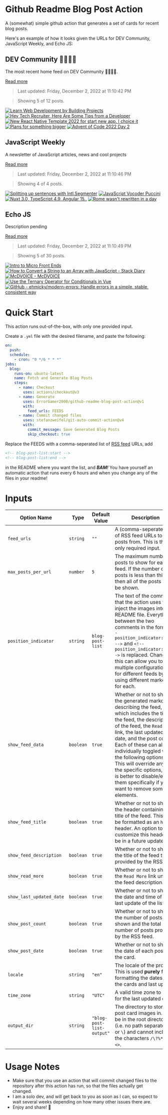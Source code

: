 # Github Readme Blog Post Action

A (somewhat) simple github action that generates a set of cards for recent blog posts.

Here's an example of how it looks given the URLs for DEV Community, JavaScript Weekly, and Echo JS:

<!-- post-list:start -->
## DEV Community 👩‍💻👨‍💻

The most recent home feed on DEV Community 👩‍💻👨‍💻.

[Read more](https://dev.to)
> Last updated: Friday, December 2, 2022 at 11:10:42 PM

> Showing 5 of 12 posts.

[![Learn Web Development by Building Projects](https://raw.githubusercontent.com/ErrorGamer2000/github-readme-blog-post-action/main/generated_files/DEV_Community_👩‍💻👨‍💻/Learn_Web_Development_by_Building_Projects.svg)](https://dev.to/codewithvoid/learn-web-development-by-building-projects-1kc1)
[![Hey Tech Recruiter, Here Are Some Tips from a Developer](https://raw.githubusercontent.com/ErrorGamer2000/github-readme-blog-post-action/main/generated_files/DEV_Community_👩‍💻👨‍💻/Hey_Tech_Recruiter__Here_Are_Some_Tips_from_a_Developer.svg)](https://dev.to/eevajonnapanula/hey-tech-recruiter-here-are-some-tips-from-a-developer-4hl8)
[![New React Native Template 2022 for start new app. I choice it](https://raw.githubusercontent.com/ErrorGamer2000/github-readme-blog-post-action/main/generated_files/DEV_Community_👩‍💻👨‍💻/New_React_Native_Template_2022_for_start_new_app._I_choice_it.svg)](https://dev.to/bonnguyenitc/help-me-improve-codebase-for-react-native-boilerplate-33nm)
[![Plans for something bigger](https://raw.githubusercontent.com/ErrorGamer2000/github-readme-blog-post-action/main/generated_files/DEV_Community_👩‍💻👨‍💻/Plans_for_something_bigger.svg)](https://dev.to/devils2ndself/plans-for-something-bigger-1d16)
[![Advent of Code 2022 Day 2](https://raw.githubusercontent.com/ErrorGamer2000/github-readme-blog-post-action/main/generated_files/DEV_Community_👩‍💻👨‍💻/Advent_of_Code_2022_Day_2.svg)](https://dev.to/nickymeuleman/advent-of-code-2022-day-2-3b18)


## JavaScript Weekly

A newsletter of JavaScript articles, news and cool projects

[Read more](https://javascriptweekly.com/)
> Last updated: Friday, December 2, 2022 at 11:10:46 PM

> Showing 4 of 4 posts.

[![Splitting up sentences with Intl.Segmenter](https://raw.githubusercontent.com/ErrorGamer2000/github-readme-blog-post-action/main/generated_files/JavaScript_Weekly/Splitting_up_sentences_with_Intl.Segmenter.svg)](https://javascriptweekly.com/issues/617)
[![JavaScript Vocoder Puccini](https://raw.githubusercontent.com/ErrorGamer2000/github-readme-blog-post-action/main/generated_files/JavaScript_Weekly/JavaScript_Vocoder_Puccini.svg)](https://javascriptweekly.com/issues/616)
[![Nuxt 3.0, TypeScript 4.9, Angular 15..](https://raw.githubusercontent.com/ErrorGamer2000/github-readme-blog-post-action/main/generated_files/JavaScript_Weekly/Nuxt_3.0__TypeScript_4.9__Angular_15...svg)](https://javascriptweekly.com/issues/615)
[![Rome wasn't rewritten in a day](https://raw.githubusercontent.com/ErrorGamer2000/github-readme-blog-post-action/main/generated_files/JavaScript_Weekly/Rome_wasn't_rewritten_in_a_day.svg)](https://javascriptweekly.com/issues/614)


## Echo JS

Description pending

[Read more](
http://www.echojs.com
)
> Last updated: Friday, December 2, 2022 at 11:10:49 PM

> Showing 5 of 30 posts.

[![Intro to Micro Front Ends](https://raw.githubusercontent.com/ErrorGamer2000/github-readme-blog-post-action/main/generated_files/_Echo_JS_/Intro_to_Micro_Front_Ends.svg)](https://okhivrych.io/intro-to-micro-front-ends)
[![How to Convert a String to an Array with JavaScript - Stack Diary](https://raw.githubusercontent.com/ErrorGamer2000/github-readme-blog-post-action/main/generated_files/_Echo_JS_/How_to_Convert_a_String_to_an_Array_with_JavaScript_-_Stack_Diary.svg)](https://stackdiary.com/string-to-array-javascript/)
[![McDVOICE - McDVOICE](https://raw.githubusercontent.com/ErrorGamer2000/github-readme-blog-post-action/main/generated_files/_Echo_JS_/McDVOICE_-_McDVOICE.svg)](https://mcdvoice.me/)
[![Use the Ternary Operator for Conditionals in Vue](https://raw.githubusercontent.com/ErrorGamer2000/github-readme-blog-post-action/main/generated_files/_Echo_JS_/Use_the_Ternary_Operator_for_Conditionals_in_Vue.svg)](
https://masteringjs.io/tutorials/vue/ternary-operator
)
[![GitHub - ehmicky/modern-errors: Handle errors in a simple, stable, consistent way](https://raw.githubusercontent.com/ErrorGamer2000/github-readme-blog-post-action/main/generated_files/_Echo_JS_/GitHub_-_ehmicky_modern-errors__Handle_errors_in_a_simple__stable__consistent_way.svg)](https://github.com/ehmicky/modern-errors)


<!-- post-list:end -->

# Quick Start

This action runs out-of-the-box, with only one provided input.

Create a `.yml` file with the desired filename, and paste the following:

```yml
on:
  push:
  schedule:
    - cron: "0 */6 * * *"
jobs:
  blog:
    runs-on: ubuntu-latest
    name: Fetch and Generate Blog Posts
    steps:
      - name: Checkout
        uses: actions/checkout@v3
      - name: Generate
        uses: ErrorGamer2000/github-readme-blog-post-action@v1
        with:
          feed_urls: FEEDS
      - name: Commit changed files
        uses: stefanzweifel/git-auto-commit-action@v4
        with:
          commit_message: Save Generated Blog Posts
          skip_checkout: true
```

Replace the FEEDS with a comma-seperated list of [RSS feed](https://rss.com/blog/how-do-rss-feeds-work/) URLs, add

```md
<!-- blog-post-list:start -->
<!-- blog-post-list:end -->
```

in the README where you want the list, and **_BAM!_** You have yourself an automatic action that runs every 6 hours and when you change any of the files in your readme!

# Inputs

<table>
  <thead>
    <tr>
      <th>Option Name</th>
      <th>Type</th>
      <th>Default Value</th>
      <th>Description</th>
    </tr>
  </thead>
  <tbody>
    <tr>
      <td><code>feed_urls</code></td>
      <td><code>string</code></td>
      <td><code>""</code></td>
      <td>A (comma-seperated) list of RSS feed URLs to load posts from. This is the only required input.</td>
    </tr>
    <tr>
      <td><code>max_posts_per_url</code></td>
      <td><code>number</code></td>
      <td><code>5</code></td>
      <td>The maximum number of posts to show for each feed. If the number of posts is less than this, then all of the posts will be shown.</td>
    </tr>
    <tr>
      <td><code>position_indicator</code></td>
      <td><code>string</code></td>
      <td><code>blog-post-list</code></td>
      <td>The text of the comments that the action uses to inject the images into the README file. Everything between the two comments in the form <code>&lt;!-- position_indicator:start --&gt;</code> and <code>&lt;!-- position_indicator:end --&gt;</code> is replaced. Changing this can allow you to use multiple configurations for different feeds by using different markers for each.</td>
    </tr>
    <tr>
      <td><code>show_feed_data</code></td>
      <td><code>boolean</code></td>
      <td><code>true</code></td>
      <td>Whether or not to show the generated markdown describing the feed, which includes the title of the feed, the description of the feed, the <code>Read More</code> link, the last updated date, and the post count. Each of these can also be individually toggled with the following options. This will override any of the specific options, so it is better to disable/enable them specifically if you want to remove some elements.</td>
    </tr>
    <tr>
      <td><code>show_feed_title</code></td>
      <td><code>boolean</code></td>
      <td><code>true</code></td>
      <td>Whether or not to show the header containing the title of the feed. This will be formatted as an <code>h2</code> header. An option to customize this header will be in a future update.</td>
    </tr>
    <tr>
      <td><code>show_feed_description</code></td>
      <td><code>boolean</code></td>
      <td><code>true</code></td>
      <td>Whether or not to show the title of the feed that is provided by the RSS feed.</td>
    </tr>
    <tr>
      <td><code>show_read_more</code></td>
      <td><code>boolean</code></td>
      <td><code>true</code></td>
      <td>Whether or not to show the <code>Read More</code> link under the feed description.</td>
    </tr>
    <tr>
      <td><code>show_last_updated_date</code></td>
      <td><code>boolean</code></td>
      <td><code>true</code></td>
      <td>Whether or not to show the date and time of the last update of the list.</td>
    </tr>
    <tr>
      <td><code>show_post_count</code></td>
      <td><code>boolean</code></td>
      <td><code>true</code></td>
      <td>Whether or not to show the number of posts shown and the total number of posts provided by the RSS feed.</td>
    </tr>
    <tr>
      <td><code>show_post_date</code></td>
      <td><code>boolean</code></td>
      <td><code>true</code></td>
      <td>Whether or not to show the date of each post on the card.</td>
    </tr>
    <tr>
      <td><code>locale</code></td>
      <td><code>string</code></td>
      <td><code>"en"</code></td>
      <td>The locale of the project. This is used <strong>purely</strong> for formatting the dates of the cards and last update.</td>
    </tr>
    <tr>
      <td><code>time_zone</code></td>
      <td><code>string</code></td>
      <td><code>"UTC"</code></td>
      <td>A valid time zone to use for the last updated date.</td>
    </tr>
    <tr>
      <td><code>output_dir</code></td>
      <td><code>string</code></td>
      <td><code>"blog-post-list-output"</code></td>
      <td>The directory to store the post card images in. Must be in the root directory (i.e. no path separators <code>/</code> or <code>\</code>) and cannot include the characters <code>/\?%*:|"&lt;&gt;</code>.</td>
    </tr>
<!--
    <tr>
      <td><code></code></td>
      <td><cde></cde></td>
      <td><code></code></td>
      <td></td>
    </tr>
-->
  </tbody>
</table>

# Usage Notes

- Make sure that you use an action that will commit changed files to the repository after this action has run, so that the files actually get changed.
- I am a solo dev, and will get back to you as soon as I can, so expect to wait several weeks depending on how many other issues there are.
- Enjoy and share! 🤗
